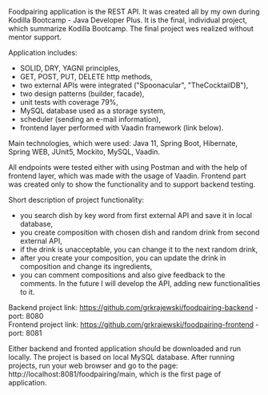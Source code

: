 Foodpairing application is the REST API. It was created all by my own during Kodilla Bootcamp - Java Developer Plus.
It is the final, individual project, which summarize Kodilla Bootcamp. The final project wes realized without mentor support.

Application includes:
- SOLID, DRY, YAGNI principles,
- GET, POST, PUT, DELETE http methods,
- two external APIs were integrated ("Spoonacular", "TheCocktailDB"),
- two design patterns (builder, facade),
- unit tests with coverage 79%,
- MySQL database used as a storage system,
- scheduler (sending an e-mail information),
- frontend layer performed with Vaadin framework (link below).

Main technologies, which were used:
Java 11, Spring Boot, Hibernate, Spring WEB, JUnit5, Mockito, MySQL, Vaadin.

All endpoints were tested either with using Postman and with the help of frontend layer, which was made with the usage of Vaadin.
Frontend part was created only to show the functionality and to support backend testing.

Short description of project functionality:
- you search dish by key word from first external API and save it in local database,
- you create composition with chosen dish and random drink from second external API,
- if the drink is unacceptable, you can change it to the next random drink,
- after you create your composition, you can update the drink in composition and change its ingredients,
- you can comment compositions and also give feedback to the comments.
  In the future I will develop the API, adding new functionalities to it.

Backend project link: https://github.com/grkrajewski/foodpairing-backend - port: 8080 <br />
Frontend project link: https://github.com/grkrajewski/foodpairing-frontend - port: 8081

Either backend and fronted application should be downloaded and run locally. The project is based on local MySQL database.
After running projects, run your web browser and go to the page:
http://localhost:8081/foodpairing/main, which is the first page of application.